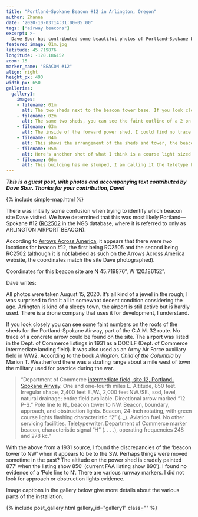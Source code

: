 ```yaml
---
title: "Portland—Spokane Beacon #12 in Arlington, Oregon"
author: Zhanna
date: '2020-10-03T14:31:00-05:00'
tags: ["airway beacons"]
excerpt: >-
  Dave Sbur has contributed some beautiful photos of Portland—Spokane beacon #12 from his visit to the site. 
featured_image: 01m.jpg
latitude: 45.719876
longitude: -120.186152
zoom: 15
marker_name: "BEACON #12"
align: right
height_px: 490
width_px: 650
galleries:
  gallery1:
    images:    
    - filename: 01m
      alt: The two sheds next to the beacon tower base. If you look closely you can see the letters PS on the forward building for Portland-Spokane.
    - filename: 02m
      alt: The same two sheds, you can see the faint outline of a 2 on the left one, from the number 12, Portland-Spokane 12
    - filename: 03m
      alt: The inside of the forward power shed, I could find no trace of the generator footings but the black power distribution box is still original and on the wall. Perhaps they got power from the local town of Arlington, which had a power generator at the time in the 1930s.
    - filename: 04m
      alt: This shows the arrangement of the sheds and tower, the beacon(s) on top do not appear to be the original 24-inch units but perhaps they are the smaller course lights? I wasn't inclined to climb up and measure them! The smaller building to the right perhaps is the old teletype building, it is in very good shape.
    - filename: 05m
      alt: Here's another shot of what I think is a course light sized beacon. I can't discern any color to it. There are 2 up there facing east-west.
    - filename: 06m
      alt: This building has me stumped, I am calling it the teletype building for now but I don't know for sure. It may have been an addition during the Army Air Force days or prior to that for the CAM 32 mail days.
---
```


_**This is a guest post, with photos and accompanying text contributed by Dave Sbur. Thanks for your contribution, Dave!**_

{% include simple-map.html %}

There was initially some confusion when trying to identify which beacon site Dave visited. We have determined that this was most likely Portland—Spokane #12 ([RC2502](https://www.ngs.noaa.gov/cgi-bin/ds_mark.prl?PidBox=RC2502) in the NGS database, where it is referred to only as ARLINGTON AIRPORT BEACON).

According to [Arrows Across America](https://www.dreamsmithphotos.com/arrow/airmail_routes/route_31_34/32/cam_32_p_s.html#arlington), it appears that there were _two_ locations for beacon #12, the first being RC2505 and the second being RC2502 (although it is not labeled as such on the Arrows Across America website, the coordinates match the site Dave photographed).

Coordinates for this beacon site are N 45.719876°, W 120.186152°.

Dave writes:

All photos were taken August 15, 2020. It’s all kind of a jewel in the rough; I was surprised to find it all in somewhat decent condition considering the age. Arlington is kind of a sleepy town, the airport is still active but is hardly used. There is a drone company that uses it for development, I understand.

If you look closely you can see some faint numbers on the roofs of the sheds for the Portland-Spokane Airway, part of the C.A.M. 32 route. No trace of a concrete arrow could be found on the site. The airport was listed in the Dept. of Commerce listings in 1931 as a DOCILF (Dept. of Commerce intermediate landing field). It was also used as an Army Air Force auxiliary field in WW2. According to the book _Arlington, Child of the Columbia_ by Marion T. Weatherford there was a strafing range about a mile west of town the military used for practice during the war.

>    “Department of Commerce [intermediate field, site 12, Portland-Spokane Airway](https://www.dreamsmithphotos.com/arrow/airmail_routes/route_31_34/32/cam_32_p_s.html#arlington). One and one-fourth miles E. Altitude, 850 feet. Irregular shape, 2,400 feet E./W., 2,000 feet NW./SE., sod, level, natural drainage; entire field available. Directional arrow marked “12 P-S.” Pole line to N., beacon tower to NW. Beacon, boundary, approach, and obstruction lights. Beacon, 24-inch rotating, with green course lights flashing characteristic “2” (.._). Aviation fuel. No other servicing facilities. Teletypewriter. Department of Commerce marker beacon, characteristic signal “H” (. . . .), operating frequencies 248 and 278 kc.”

With the above from a 1931 source, I found the discrepancies of the ‘beacon tower to NW’ when it appears to be to the SW. Perhaps things were moved sometime in the past? The altitude on the power shed is crudely painted 877′ when the listing show 850′ (current FAA listing show 890′). I found no evidence of a ‘Pole line to N’. There are various runway markers. I did not look for approach or obstruction lights evidence.

Image captions in the gallery below give more details about the various parts of the installation.

{% include post_gallery.html gallery_id="gallery1" class="" %}